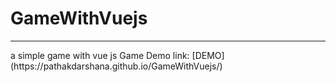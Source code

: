 # GameWithVuejs
<hr>
a simple game with vue js 
Game Demo link: [DEMO](https://pathakdarshana.github.io/GameWithVuejs/)
